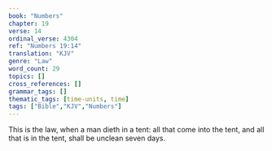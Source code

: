 ```yaml
---
book: "Numbers"
chapter: 19
verse: 14
ordinal_verse: 4304
ref: "Numbers 19:14"
translation: "KJV"
genre: "Law"
word_count: 29
topics: []
cross_references: []
grammar_tags: []
thematic_tags: [time-units, time]
tags: ["Bible","KJV","Numbers"]
---
```

This is the law, when a man dieth in a tent: all that come into the tent, and all that is in the tent, shall be unclean seven days.
